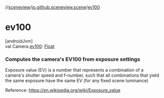 //[sceneview](../../index.md)/[io.github.sceneview.scene](index.md)/[ev100](ev100.md)

# ev100

[androidJvm]\
val Camera.[ev100](ev100.md): [Float](https://kotlinlang.org/api/latest/jvm/stdlib/kotlin/-float/index.html)

###  Computes the camera's EV100 from exposure settings

Exposure value (EV) is a number that represents a combination of a camera's shutter speed and f-number, such that all combinations that yield the same exposure have the same EV (for any fixed scene luminance)

Reference: https://en.wikipedia.org/wiki/Exposure_value
